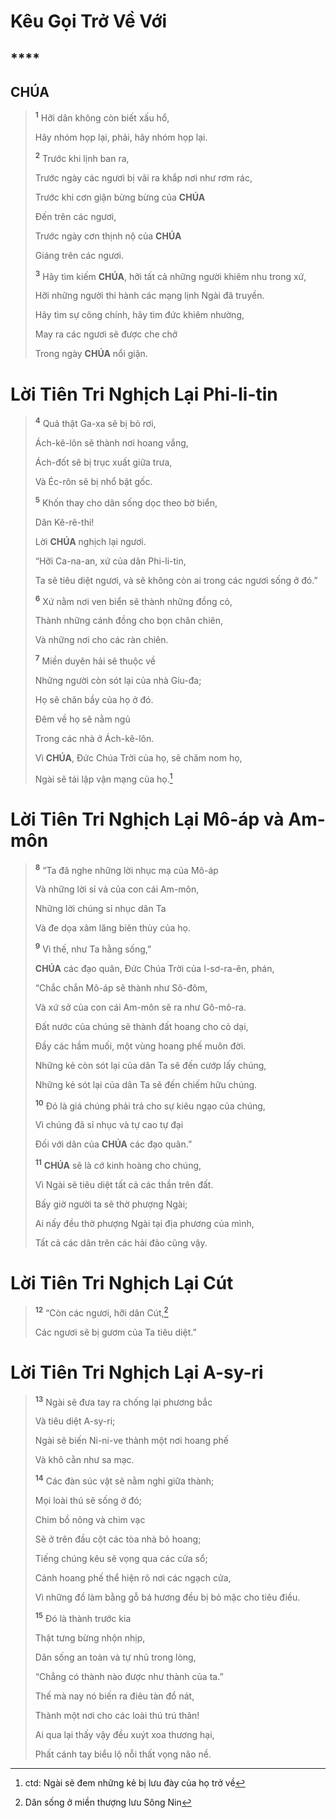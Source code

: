 # Kêu Gọi Trở Về Với

## ****

## CHÚA

> <sup><b>1</b></sup> Hỡi dân không còn biết xấu hổ,
>
> Hãy nhóm họp lại, phải, hãy nhóm họp lại.
>
> <sup><b>2</b></sup> Trước khi lịnh ban ra,
>
> Trước ngày các ngươi bị vãi ra khắp nơi như rơm rác,
>
> Trước khi cơn giận bừng bừng của **CHÚA**
>
> Đến trên các ngươi,
>
> Trước ngày cơn thịnh nộ của **CHÚA**
>
> Giáng trên các ngươi.
>
> <sup><b>3</b></sup> Hãy tìm kiếm **CHÚA**, hỡi tất cả những người khiêm nhu trong xứ,
>
> Hỡi những người thi hành các mạng lịnh Ngài đã truyền.
>
> Hãy tìm sự công chính, hãy tìm đức khiêm nhường,
>
> May ra các ngươi sẽ được che chở
>
> Trong ngày **CHÚA** nổi giận.

# Lời Tiên Tri Nghịch Lại Phi-li-tin

> <sup><b>4</b></sup> Quả thật Ga-xa sẽ bị bỏ rơi,
>
> Ách-kê-lôn sẽ thành nơi hoang vắng,
>
> Ách-đốt sẽ bị trục xuất giữa trưa,
>
> Và Éc-rôn sẽ bị nhổ bật gốc.
>
> <sup><b>5</b></sup> Khốn thay cho dân sống dọc theo bờ biển,
>
> Dân Kê-rê-thi!
>
> Lời **CHÚA** nghịch lại ngươi.
>
> “Hỡi Ca-na-an, xứ của dân Phi-li-tin,
>
> Ta sẽ tiêu diệt ngươi, và sẽ không còn ai trong các ngươi sống ở đó.”
>
> <sup><b>6</b></sup> Xứ nằm nơi ven biển sẽ thành những đồng cỏ,
>
> Thành những cánh đồng cho bọn chăn chiên,
>
> Và những nơi cho các ràn chiên.
>
> <sup><b>7</b></sup> Miền duyên hải sẽ thuộc về
>
> Những người còn sót lại của nhà Giu-đa;
>
> Họ sẽ chăn bầy của họ ở đó.
>
> Đêm về họ sẽ nằm ngủ
>
> Trong các nhà ở Ách-kê-lôn.
>
> Vì **CHÚA**, Đức Chúa Trời của họ, sẽ chăm nom họ,
>
> Ngài sẽ tái lập vận mạng của họ.[^1-60aad0fa-30ed-4259-979b-3ab7171cb00e]

# Lời Tiên Tri Nghịch Lại Mô-áp và Am-môn

> <sup><b>8</b></sup> “Ta đã nghe những lời nhục mạ của Mô-áp
>
> Và những lời sỉ vả của con cái Am-môn,
>
> Những lời chúng sỉ nhục dân Ta
>
> Và đe dọa xâm lăng biên thùy của họ.
>
> <sup><b>9</b></sup> Vì thế, như Ta hằng sống,”
>
> **CHÚA** các đạo quân, Đức Chúa Trời của I-sơ-ra-ên, phán,
>
> “Chắc chắn Mô-áp sẽ thành như Sô-đôm,
>
> Và xứ sở của con cái Am-môn sẽ ra như Gô-mô-ra.
>
> Đất nước của chúng sẽ thành đất hoang cho cỏ dại,
>
> Đầy các hầm muối, một vùng hoang phế muôn đời.
>
> Những kẻ còn sót lại của dân Ta sẽ đến cướp lấy chúng,
>
> Những kẻ sót lại của dân Ta sẽ đến chiếm hữu chúng.
>
> <sup><b>10</b></sup> Đó là giá chúng phải trả cho sự kiêu ngạo của chúng,
>
> Vì chúng đã sỉ nhục và tự cao tự đại
>
> Đối với dân của **CHÚA** các đạo quân.”
>
> <sup><b>11</b></sup> **CHÚA** sẽ là cớ kinh hoàng cho chúng,
>
> Vì Ngài sẽ tiêu diệt tất cả các thần trên đất.
>
> Bấy giờ người ta sẽ thờ phượng Ngài;
>
> Ai nấy đều thờ phượng Ngài tại địa phương của mình,
>
> Tất cả các dân trên các hải đảo cũng vậy.

# Lời Tiên Tri Nghịch Lại Cút

> <sup><b>12</b></sup> “Còn các ngươi, hỡi dân Cút,[^2-60aad0fa-30ed-4259-979b-3ab7171cb00e]
>
> Các ngươi sẽ bị gươm của Ta tiêu diệt.”

# Lời Tiên Tri Nghịch Lại A-sy-ri

> <sup><b>13</b></sup> Ngài sẽ đưa tay ra chống lại phương bắc
>
> Và tiêu diệt A-sy-ri;
>
> Ngài sẽ biến Ni-ni-ve thành một nơi hoang phế
>
> Và khô cằn như sa mạc.
>
> <sup><b>14</b></sup> Các đàn súc vật sẽ nằm nghỉ giữa thành;
>
> Mọi loài thú sẽ sống ở đó;
>
> Chim bồ nông và chim vạc
>
> Sẽ ở trên đầu cột các tòa nhà bỏ hoang;
>
> Tiếng chúng kêu sẽ vọng qua các cửa sổ;
>
> Cảnh hoang phế thể hiện rõ nơi các ngạch cửa,
>
> Vì những đồ làm bằng gỗ bá hương đều bị bỏ mặc cho tiêu điều.
>
> <sup><b>15</b></sup> Đó là thành trước kia
>
> Thật tưng bừng nhộn nhịp,
>
> Dân sống an toàn và tự nhủ trong lòng,
>
> “Chẳng có thành nào được như thành của ta.”
>
> Thế mà nay nó biến ra điêu tàn đổ nát,
>
> Thành một nơi cho các loài thú trú thân!
>
> Ai qua lại thấy vậy đều xuýt xoa thương hại,
>
> Phất cánh tay biểu lộ nỗi thất vọng não nề.

[^1-60aad0fa-30ed-4259-979b-3ab7171cb00e]: ctd: Ngài sẽ đem những kẻ bị lưu đày của họ trở về
[^2-60aad0fa-30ed-4259-979b-3ab7171cb00e]: Dân sống ở miền thượng lưu Sông Nin